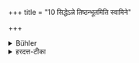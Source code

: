 +++
title = "10 सिद्धेऽन्ने तिष्ठन्भूतमिति स्वामिने"

+++

<details><summary>Bühler</summary>

10. When the food is ready, (the cook) shall place himself before his master and announce it to him (saying), 'It is ready.'
</details>

<details><summary>हरदत्त-टीका</summary>

## सूत्रम्
सिद्धेऽन्ने तिष्ठन् भूतमिति स्वामिने प्रब्रूयात् ॥१०॥  
### टिप्पनी
सिद्धे पक्वेऽन्ने तिष्ठन् पाचकोऽधिष्ठाता वा भूतमिति प्रब्रूयात् । कस्मै ? यस्य तदन्न तस्मै स्वामिने । भूतं निष्पन्नमित्यर्थः ॥ १०॥
</details>
